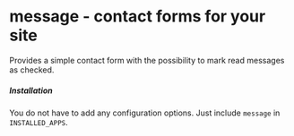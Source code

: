 # message - contact forms for your site
Provides a simple contact form with the possibility to mark read messages
as checked.

##### Installation
You do not have to add any configuration options. Just include `message`
in `INSTALLED_APPS`.